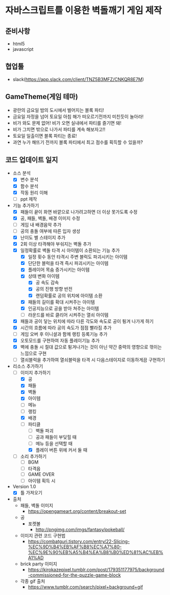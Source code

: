 # 자바스크립트를 이용한 벽돌깨기 게임 제작

## 준비사항
- html5
- javascript

 ## 협업툴
 - slack(https://app.slack.com/client/TNZ5B3MFZ/CNKQR8E7M)

## GameTheme(게임 테마)
- 광란의 금요일 밤의 도시에서 벌어지는 블록 파티!
- 금요일 자정을 넘어 토요일 아침 해가 떠오르기전까지 미친듯이 놀아라!
- 비가 와도 문제 없어! 비가 오면 실내에서 파티를 즐기면 돼!
- 비가 그치면 밖으로 나가서 파티를 계속 해보자고!!
- 토요일 일출이면 블록 파티는 종료!
- 과연 누가 해뜨기 전까지 블록 파티에서 최고 점수를 획득할 수 있을까?

## 코드 업데이트 일지
- 소스 분석
    - [X] 변수 분석
    - [X] 함수 분석
    - [X] 작동 원리 이해
    - [ ] ppt 제작
- 기능 추가하기
    - [X] 패들이 끝이 화면 바깥으로 나가려고하면 더 이상 못가도록 수정
    - [X] 공, 패들, 벽돌, 배경 이미지 수정
    - [ ] 게임 내 배경음악 추가
    - [ ] 공의 충돌 여부에 따른 입자 생성
    - [X] 난이도 별 스테이지 추가
    - [X] 2회 이상 타격해야 부숴지는 벽돌 추가
    - [X] 일정확률로 벽돌 타격 시 아이템이 소환되는 기능 추가
        - [X] 일정 횟수 동안 타격시 주변 블럭도 파괴시키는 아이템
        - [X] 단단한 블럭을 타격 즉시 파괴시키는 아이템
        - [X] 플레이어 목숨 증가시키는 아이템
        - [X] 상태 변화 아이템
            - [X] 공 속도 감속
            - [X] 공의 진행 방향 반전
            - [X] 랜덤확률로 공의 위치에 아이템 소환
        - [X] 패들의 길이를 확대 시켜주는 아이템
        - [X] 인공지능으로 공을 받아 쳐주는 아이템
        - [ ] 라운드를 바로 클리어 시켜주는 열쇠 아이템
    - [X] 패들과 공이 닿는 위치에 따라 다른 각도와 속도로 공이 튕겨 나가게 하기
    - [X] 시간의 흐름에 따라 공의 속도가 점점 빨라짐 추가
    - [ ] 게임 오버 후 이니셜과 함께 랭킹 등록기능 추가
    - [X] 오토모드를 구현하여 자동 플레이기능 추가
    - [X] 벽에 충돌 시 절대 값으로 튕겨나가는 것이 아닌 약간 중력의 영향으로 꺾이는 느낌으로 구현
    - [ ] 열쇠블럭을 추가하여 열쇠블럭을 타격 시 다음스테이지로 이동하게끔 구현하기
- 리소스 추가하기
    - [ ] 이미지 추가하기
        - [x] 공
        - [x] 패들
        - [x] 벽돌
        - [x] 아이템
        - [ ] 메뉴
        - [ ] 랭킹
        - [x] 배경
        - [ ] 파티클
            - [ ] 벽돌 파괴
            - [ ] 공과 패들이 부딪힐 때
            - [ ] 메뉴 등을 선택할 때
            - [X] 플레이 버튼 위에 커서 둘 때
    - [ ] 소리 추가하기
        - [ ] BGM
        - [ ] 타격음
        - [ ] GAME OVER
        - [ ] 아이템 획득 시
- Version 1.0
    - [X] 틀 가져오기
- 출처
    - 패들, 벽돌 이미지
        - https://opengameart.org/content/breakout-set
    - 공
        - 포켓볼
            - http://pngimg.com/imgs/fantasy/pokeball/
    - 이미지 관련 코드 구현법
        - https://combatguri.tistory.com/entry/22-Slicing-%EC%9D%B4%EB%AF%B8%EC%A7%80-%EC%9E%90%EB%A5%B4%EA%B8%B0%ED%81%AC%EB%A1%AD
    - brick party 이미지
        - https://kirokazepixel.tumblr.com/post/179351177975/background-commissioned-for-the-puzzle-game-block
    - 각종 gif 출처
        - https://www.tumblr.com/search/pixel+background+gif
